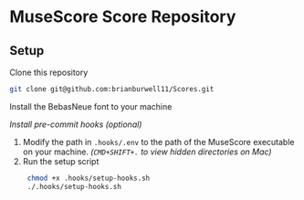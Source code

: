 # MuseScore Score Repository

## Setup

Clone this repository
```bash
git clone git@github.com:brianburwell11/Scores.git
```

Install the BebasNeue font to your machine

_Install pre-commit hooks (optional)_
1. Modify the path in `.hooks/.env` to the path of the MuseScore
   executable on your machine. _(`CMD+SHIFT+.` to view hidden
   directories on Mac)_
2. Run the setup script
   ```bash
    chmod +x .hooks/setup-hooks.sh
    ./.hooks/setup-hooks.sh
    ```

